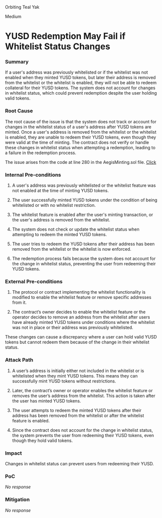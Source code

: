 Orbiting Teal Yak

Medium

# YUSD Redemption May Fail if Whitelist Status Changes

### Summary

If a user's address was previously whitelisted or if the whitelist was not enabled when they minted YUSD tokens, but later their address is removed from the whitelist or the whitelist is enabled, they will not be able to redeem collateral for their YUSD tokens. The system does not account for changes in whitelist status, which could prevent redemption despite the user holding valid tokens.

### Root Cause

The root cause of the issue is that the system does not track or account for changes in the whitelist status of a user's address after YUSD tokens are minted. Once a user's address is removed from the whitelist or the whitelist is enabled, they are unable to redeem their YUSD tokens, even though they were valid at the time of minting. The contract does not verify or handle these changes in whitelist status when attempting a redemption, leading to a failure in the redemption process.

The issue arises from the code at line 280 in the AegisMinting.sol file. [Click](https://github.com/sherlock-audit/2025-04-aegis-op-grant/blob/main/aegis-contracts/contracts/AegisMinting.sol#L280)

### Internal Pre-conditions

1. A user's address was previously whitelisted or the whitelist feature was not enabled at the time of minting YUSD tokens.

2. The user successfully minted YUSD tokens under the condition of being whitelisted or with no whitelist restriction.

3. The whitelist feature is enabled after the user's minting transaction, or the user's address is removed from the whitelist.

4. The system does not check or update the whitelist status when attempting to redeem the minted YUSD tokens.

5. The user tries to redeem the YUSD tokens after their address has been removed from the whitelist or the whitelist is now enforced.

6. The redemption process fails because the system does not account for the change in whitelist status, preventing the user from redeeming their YUSD tokens.

### External Pre-conditions

1. The protocol or contract implementing the whitelist functionality is modified to enable the whitelist feature or remove specific addresses from it.

2. The contract’s owner decides to enable the whitelist feature or the operator decides to remove an address from the whitelist after users have already minted YUSD tokens under conditions where the whitelist was not in place or their address was previously whitelisted.

These changes can cause a discrepancy where a user can hold valid YUSD tokens but cannot redeem them because of the change in their whitelist status.

### Attack Path

1. A user’s address is initially either not included in the whitelist or is whitelisted when they mint YUSD tokens. This means they can successfully mint YUSD tokens without restrictions.

2. Later, the contract’s owner or operator enables the whitelist feature or removes the user’s address from the whitelist. This action is taken after the user has minted YUSD tokens.

3. The user attempts to redeem the minted YUSD tokens after their address has been removed from the whitelist or after the whitelist feature is enabled.

4. Since the contract does not account for the change in whitelist status, the system prevents the user from redeeming their YUSD tokens, even though they hold valid tokens.

### Impact

Changes in whitelist status can prevent users from redeeming their YUSD.

### PoC

_No response_

### Mitigation

_No response_